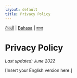 ```yaml
---
layout: default
title: Privacy Policy
---
```


[नेपाली](../ne/) | [Bahasa](../id/) | [বাংলা](../bn/)

# Privacy Policy

_Last updated: June 2022_

[Insert your English version here.]
